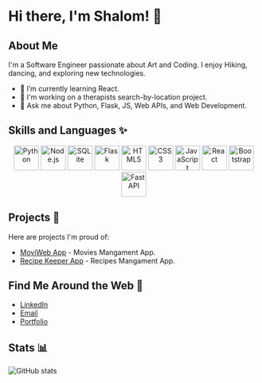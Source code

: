 

<!--
**shalomavi/shalomavi** is a ✨ _special_ ✨ repository because its `README.md` (this file) appears on your GitHub profile.

Here are some ideas to get you started:

- 🔭 I’m currently working on ...
- 👯 I’m looking to collaborate on ...
- 🤔 I’m looking for help with ...
- 💬 Ask me about ...
- 📫 How to reach me: ...
- 😄 Pronouns: ...
- ⚡ Fun fact: ...
-->
# Hi there, I'm Shalom! 👋

## About Me
I'm a Software Engineer passionate about Art and Coding. I enjoy Hiking, dancing, and exploring new technologies.

- 🌱 I’m currently learning React.
- 💼 I'm working on a therapists search-by-location project. 
- 💬 Ask me about Python, Flask, JS, Web APIs, and Web Development.
          
## Skills and Languages ✨
<p align="center">
  <img src="https://cdn.jsdelivr.net/gh/devicons/devicon/icons/python/python-original.svg" width="50" height="50" alt="Python" />
  <img src="https://cdn.jsdelivr.net/gh/devicons/devicon/icons/nodejs/nodejs-original.svg" width="50" height="50" alt="Node.js" />
  <img src="https://cdn.jsdelivr.net/gh/devicons/devicon/icons/sqlite/sqlite-original-wordmark.svg" width="50" height="50" alt="SQLite" />
  <img src="https://cdn.jsdelivr.net/gh/devicons/devicon/icons/flask/flask-original-wordmark.svg" width="50" height="50" alt="Flask" />
  <img src="https://cdn.jsdelivr.net/gh/devicons/devicon/icons/html5/html5-original.svg" width="50" height="50" alt="HTML5" />
  <img src="https://cdn.jsdelivr.net/gh/devicons/devicon/icons/css3/css3-original.svg" width="50" height="50" alt="CSS3" />
  <img src="https://cdn.jsdelivr.net/gh/devicons/devicon/icons/javascript/javascript-original.svg" width="50" height="50" alt="JavaScript" />
  <img src="https://cdn.jsdelivr.net/gh/devicons/devicon/icons/react/react-original.svg" width="50" height="50" alt="React" />
  <img src="https://cdn.jsdelivr.net/gh/devicons/devicon/icons/bootstrap/bootstrap-original.svg" width="50" height="50" alt="Bootstrap" />
  <img src="https://cdn.jsdelivr.net/gh/devicons/devicon/icons/fastapi/fastapi-original-wordmark.svg" width="50" height="50" alt="FastAPI" />
</p>

## Projects  🚀 
Here are projects I'm proud of:
- [MoviWeb App](https://github.com/shalomavi/moviweb_app) - Movies Mangament App.
- [Recipe Keeper App](https://github.com/shalomavi/recipes_app) - Recipes Mangament App.

## Find Me Around the Web  🔗 
- [LinkedIn](https://www.linkedin.com/in/shalom-avichail/)
- [Email](mailto:shalomavi3@gmail.com)
- [Portfolio](https://shalomavi.github.io/)
<!-- - [Twitter](Your Twitter Profile) -->

## Stats 📊
![GitHub stats](https://github-readme-stats.vercel.app/api?username=shalomavi&show_icons=true&theme=radical)



